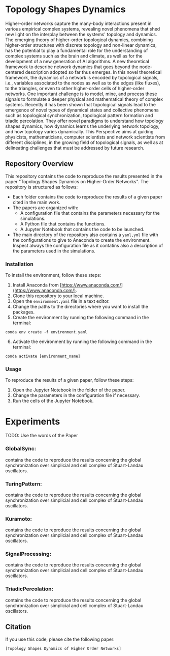 # Topology Shapes Dynamics
Higher-order networks capture the many-body interactions present in various empirical complex systems, revealing novel phenomena that shed new light on the interplay between the systems' topology and dynamics. 
The emerging theory of higher-order topological dynamics, combining higher-order structures with discrete topology and non-linear dynamics, has the potential to play a fundamental role for the understanding of complex systems such as the brain and climate, as well as for the development of a new generation of AI algorithms.
A new theoretical framework to describe network dynamics that goes beyond the node-centered description adopted so far thus emerges. In this novel theoretical framework, the dynamics of a network is encoded by topological signals, i.e., variables associated to  the nodes as well as to 
the edges (like fluxes), to the triangles, or even to other higher-order cells of higher-order networks.
One important challenge is  to model, mine, and process these signals to formulate a deeper physical and mathematical theory of complex systems. Recently it has been shown that topological signals lead to the emergence of novel types of dynamical states and collective phenomena such as topological synchronization, topological  pattern formation and triadic percolation. They offer novel paradigms to understand  how topology shapes dynamics, how dynamics learns the underlying network topology, and how topology  varies dynamically. 
This Perspective aims at guiding physicists, mathematicians, computer scientists and network scientists from different disciplines, in the growing field of topological signals, as well as at delineating challenges that must be addressed by future research. 

## Repository Overview

This repository contains the code to reproduce the results presented in the paper "Topology Shapes Dynamics on Higher-Order Networks". The repository is structured as follows:

* Each folder contains the code to reproduce the results of a given paper cited in the main work.
* The papers are organized with:
    * A configuration file that contains the parameters necessary for the simulations.
    * A Python file that contains the functions.
    * A Jupyter Notebook that contains the code to be launched.
* The main directory of the repository also contains a `yaml,yml` file with the configurations to give to Anaconda to create the environment.
Inspect always the configuration file as it contatins also a description of the parameters used in the simulations.
### Installation

To install the environment, follow these steps:

1. Install Anaconda from [https://www.anaconda.com/](https://www.anaconda.com/).
2. Clone this repository to your local machine.
3. Open the `environment.yaml` file in a text editor.
4. Change the paths to the directories where you want to install the packages.
5. Create the environment by running the following command in the terminal:

```
conda env create -f environment.yaml
```

6. Activate the environment by running the following command in the terminal:

```
conda activate [environment_name]
```


### Usage

To reproduce the results of a given paper, follow these steps:

1. Open the Jupyter Notebook in the folder of the paper.
2. Change the parameters in the configuration file if necessary.
3. Run the cells of the Jupyter Notebook.

# Experiments 
TODO: Use the words of the Paper

### GlobalSync:
 contains the code to reproduce the results concerning the global synchronization over simplicial and 
 cell complex of Stuart-Landau oscillators.

 ### TuringPattern:
 contains the code to reproduce the results concerning the global synchronization over simplicial and 
 cell complex of Stuart-Landau oscillators.
 ### Kuramoto:
 contains the code to reproduce the results concerning the global synchronization over simplicial and 
 cell complex of Stuart-Landau oscillators.
 ### SignalProcessing:
 contains the code to reproduce the results concerning the global synchronization over simplicial and 
 cell complex of Stuart-Landau oscillators.

 ### TriadicPercolation:
 contains the code to reproduce the results concerning the global synchronization over simplicial and 
 cell complex of Stuart-Landau oscillators.


## Citation

If you use this code, please cite the following paper:

```
[Topology Shapes Dynamics of Higher Order Networks]
```

